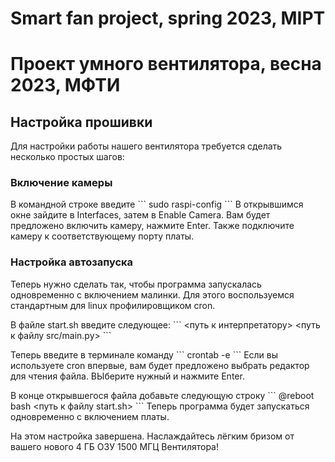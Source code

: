 # Smart fan project, spring 2023, MIPT

# Проект умного вентилятора, весна 2023, МФТИ 

## Настройка прошивки

Для настройки работы нашего вентилятора требуется сделать несколько простых шагов:

### Включение камеры

В командной строке введите 
\```
sudo raspi-config
\```
В открывшимся окне зайдите в Interfaces, затем в Enable Camera. Вам будет предложено включить камеру, нажмите Enter. Также подключите камеру к соответствующему порту платы.

### Настройка автозапуска

Теперь нужно сделать так, чтобы программа запускалась одновременно с включением малинки. Для этого воспользуемся стандартным для linux профилировщиком cron.

В файле start.sh введите следующее:
\```
<путь к интерпретатору> <путь к файлу src/main.py>
\```

Теперь введите в терминале команду
\```
crontab -e
\```
Если вы используете cron впервые, вам будет предложено выбрать редактор для чтения файла. ВЫберите нужный и нажмите Enter.

В конце открывшегося файла добавьте следующую строку
\```
@reboot bash <путь к файлу start.sh>
\```
Теперь программа будет запускаться одновременно с включением платы.

На этом настройка завершена. Наслаждайтесь лёгким бризом от вашего нового 4 ГБ ОЗУ 1500 МГЦ Вентилятора!
